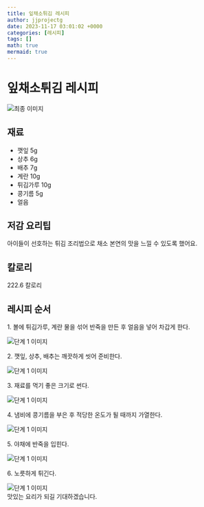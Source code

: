 ```yaml
---
title: 잎채소튀김 레시피
author: jjprojectg
date: 2023-11-17 03:01:02 +0000
categories: [레시피]
tags: []
math: true
mermaid: true
---
```

<meta name="og:type" content="website"/>
<meta charset="UTF-8"/>
<div class="header">
  <h1>잎채소튀김 레시피</h1>
</div>

<div class="container my-4">
  <div class="row">
    <div class="col-12 col-md-6">
      <div class="recipe-image">
        <img src="http://www.foodsafetykorea.go.kr/uploadimg/20200313/20200313054031_1584088831750.jpg" class="step-image" alt="최종 이미지"/>
      </div>
    </div>
    <div class="col-12 col-md-6">
      <div class="ingredients">
        <h2>재료</h2>
        <ul class="card">
          <li> 깻잎 5g </li>
          <li>  상추 6g </li>
          <li>  배추 7g </li>
          <li>  계란 10g </li>
          <li>  튀김가루 10g </li>
          <li>  콩기름 5g </li>
          <li>  얼음 </li>
</ul>
      </div>
    </div>
    <div class="col-12 col-md-6">
      <div class="ingredients">
        <h2>저감 요리팁</h2>
        <div class="card"> 
          <p>
            아이들이 선호하는 튀김 조리법으로 채소 본연의 맛을 느낄 수 있도록 했어요.
          </p>
        </div>
      </div>
      <div class="ingredients">
        <h2>칼로리</h2>
        <div class="card"> 
          <p>
            222.6 칼로리
          </p>
        </div>
      </div>
    </div>
  </div>

  <h2 class="my-4">레시피 순서</h2>
  <div class="card recipe-card">
    <div class="card-body recipe-step">
      <p class="card-text step-description">1. 볼에 튀김가루, 계란 물을 섞어 반죽을 만든 후 얼음을 넣어 차갑게 한다.</p>
      <img src="http://www.foodsafetykorea.go.kr/uploadimg/20200313/20200313054053_1584088853759.JPG" alt="단계 1 이미지" class="step-image"/>
    </div>
  </div>
  <div class="card recipe-card">
    <div class="card-body recipe-step">
      <p class="card-text step-description">2. 깻잎, 상추, 배추는 깨끗하게 씻어 준비한다.</p>
      <img src="http://www.foodsafetykorea.go.kr/uploadimg/20200313/20200313054108_1584088868485.JPG" alt="단계 1 이미지" class="step-image"/>
    </div>
  </div>
  <div class="card recipe-card">
    <div class="card-body recipe-step">
      <p class="card-text step-description">3. 재료를 먹기 좋은 크기로 썬다.</p>
      <img src="http://www.foodsafetykorea.go.kr/uploadimg/20200313/20200313054119_1584088879283.JPG" alt="단계 1 이미지" class="step-image"/>
    </div>
  </div>
  <div class="card recipe-card">
    <div class="card-body recipe-step">
      <p class="card-text step-description">4. 냄비에 콩기름을 부은 후 적당한 온도가 될 때까지 가열한다.</p>
      <img src="http://www.foodsafetykorea.go.kr/uploadimg/20200313/20200313054130_1584088890895.JPG" alt="단계 1 이미지" class="step-image"/>
    </div>
  </div>
  <div class="card recipe-card">
    <div class="card-body recipe-step">
      <p class="card-text step-description">5. 야채에 반죽을 입힌다.</p>
      <img src="http://www.foodsafetykorea.go.kr/uploadimg/20200313/20200313054144_1584088904300.JPG" alt="단계 1 이미지" class="step-image"/>
    </div>
  </div>
  <div class="card recipe-card">
    <div class="card-body recipe-step">
      <p class="card-text step-description">6. 노릇하게 튀긴다.</p>
      <img src="http://www.foodsafetykorea.go.kr/uploadimg/20200313/20200313054202_1584088922129.JPG" alt="단계 1 이미지" class="step-image"/>
    </div>
  </div>

</div>
맛있는 요리가 되길 기대하겠습니다.
